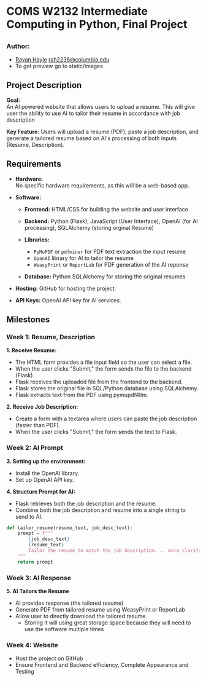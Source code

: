 # COMS W2132 Intermediate Computing in Python, Final Project 
## <AI-Powered Resume Tailoring Website>

### Author:
- [Rayan Hayle](https://github.com/...) <rah2236@columbia.edu>
- To get preview go to static/images 

## Project Description

**Goal:**  
An AI powered website that allows users to upload a resume. This will give user the ability to use AI to tailor their resume in accordance with job description

 **Key Feature:** Users will upload a resume (PDF), paste a job description, and generate a tailored resume based on AI's processing of both inputs (Resume, Description).

## Requirements

- **Hardware:**  
  No specific hardware requirements, as this will be a web-based app.
  
- **Software:**
  - **Frontend:** HTML/CSS for building the website and user interface
  -  **Backend:** Python (Flask), JavaScript (User Interface),  OpenAI (for AI processing), SQLAlchemy (storing orginal Resume)

  - **Libraries:**
    - `PyMuPDF` or `pdfminer` for PDF text extraction the input resume 
    - `OpenAI` library for AI to tailor the  resume 
    - `WeasyPrint` or `ReportLab` for PDF generation of the AI reponse
  - **Database:** Python SQLAlchemy for storing the original resumes 
  
- **Hosting:** GitHub for hosting the project.

- **API Keys:** OpenAI API key for AI services.

## Milestones

### Week 1: Resume, Description
**1. Receive Resume:**
- The HTML form provides a file input field so the user can select a file.
- When the user clicks "Submit," the form sends the file to the backend (Flask).
- Flask receives the uploaded file from the frontend to the backend.
- Flask stores the original file in SQL/Python database using SQLAlchemy.
- Flask extracts text from the PDF using pymupdf4llm.

**2. Receive Job Description:**
- Create a form with a textarea where users can paste the job description (faster than PDF).
- When the user clicks "Submit," the form sends the text to Flask.

### Week 2: AI Prompt
**3. Setting up the environment:**
- Install the OpenAI library.
- Set up OpenAI API key.

**4. Structure Prompt for AI:**
- Flask retrieves both the job description and the resume.
- Combine both the job description and resume into a single string to send to AI.

```python
def tailor_resume(resume_text, job_desc_text):
    prompt = f"""
        {job_desc_text}
        {resume_text}
        Tailor the resume to match the job description. .. more clarity 
    """
    return prompt
```
### Week 3: AI Response  
**5. AI Tailors the Resume**
- AI provides response (the tailored resume)
- Generate PDF from tailored resume using WeasyPrint or ReportLab
- Allow user to directly download the tailored resume  
  - Storing it will using great storage space because they will need to use the software multiple times

### Week 4: Website 
- Host the project on GitHub
- Ensure Frontend and Backend efficiency, Complete Appearance and Testing


